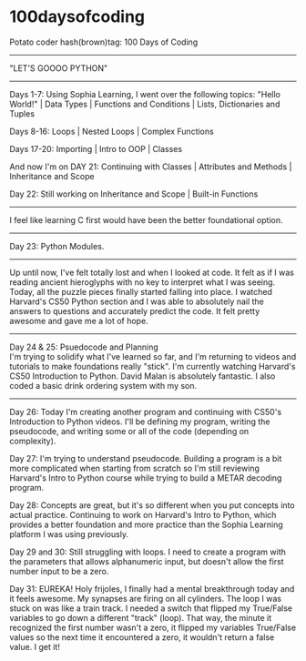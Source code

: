 # 100daysofcoding

Potato coder hash(brown)tag: 100 Days of Coding

********************

"LET'S GOOOO PYTHON"
********************
Days 1-7: Using Sophia Learning, I went over the following topics: "Hello World!"  |  Data Types  |  Functions and Conditions  |  Lists, Dictionaries and Tuples

Days 8-16: Loops  |  Nested Loops  | Complex Functions  

Days 17-20:  Importing |  Intro to OOP  |  Classes

And now I'm on DAY 21: Continuing with Classes  | Attributes and Methods  |  Inheritance and Scope

Day 22: Still working on Inheritance and Scope | Built-in Functions 
______________________
I feel like learning C first would have been the better foundational option. 
______________________

Day 23: Python Modules. 
______________________
Up until now, I've felt totally lost and when I looked at code. It felt as if I was reading ancient hieroglyphs with no key to interpret what I was seeing. Today, all the puzzle pieces finally started falling into place. I watched Harvard's CS50 Python section and I was able to absolutely nail the answers to questions and accurately predict the code. It felt pretty awesome and gave me a lot of hope.
______________________
Day 24 & 25: Psuedocode and Planning  
I'm trying to solidify what I've learned so far, and I'm returning to videos and tutorials to make foundations really "stick". I'm currently watching Harvard's CS50 Introduction to Python. 
David Malan is absolutely fantastic. I also coded a basic drink ordering system with my son.
______________________
Day 26: Today I'm creating another program and continuing with CS50's Introduction to Python videos. I'll be defining my program, writing the pseudocode, and writing some or all of the code (depending on complexity).

Day 27: I'm trying to understand pseudocode. Building a program is a bit more complicated when starting from scratch so I'm still reviewing Harvard's Intro to Python course while trying to build a METAR decoding program. 

Day 28: Concepts are great, but it's so different when you put concepts into actual practice. Continuing to work on Harvard's Intro to Python, which provides a better foundation and more practice than the Sophia Learning platform I was using previously.

Day 29 and 30: Still struggling with loops. I need to create a program with the parameters that allows alphanumeric input, but doesn't allow the first number input to be a zero.

Day 31: EUREKA! Holy frijoles, I finally had a mental breakthrough today and it feels awesome. My synapses are firing on all cylinders. The loop I was stuck on was like a train track. I needed a switch that flipped my True/False variables to go down a different "track" (loop). That way, the minute it recognized the first number wasn't a zero, it flipped my variables True/False values so the next time it encountered a zero, it wouldn't return a false value. I get it!

